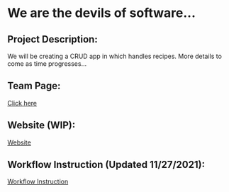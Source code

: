# We are the devils of software...

## Project Description:
We will be creating a CRUD app in which handles recipes. More details to come as time progresses...

## Team Page:
[Click here](https://cse110-fa21-group8.github.io/cse110-fa21-group8/admin/team)

## Website (WIP):
[Website](https://cse110-fa21-group8.github.io/cse110-fa21-group8/)

## Workflow Instruction (Updated 11/27/2021):
[Workflow Instruction](https://github.com/cse110-fa21-group8/cse110-fa21-group8/blob/testing/.github/workflows/workflow-instruction.md)

